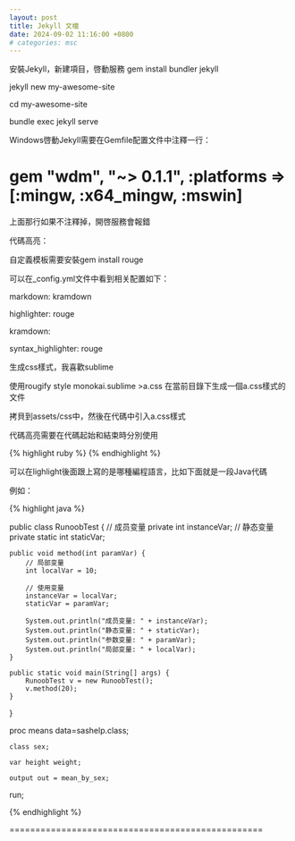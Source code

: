 ```yaml
---
layout: post
title: Jekyll 文檔
date: 2024-09-02 11:16:00 +0800
# categories: msc
---
```



安裝Jekyll，新建項目，啓動服務
  gem install bundler jekyll

  jekyll new my-awesome-site

  cd my-awesome-site

  bundle exec jekyll serve

Windows啓動Jekyll需要在Gemfile配置文件中注釋一行：

# gem "wdm", "~> 0.1.1", :platforms => [:mingw, :x64_mingw, :mswin]

上面那行如果不注釋掉，開啓服務會報錯

代碼高亮：

自定義模板需要安裝gem install rouge

可以在_config.yml文件中看到相关配置如下：

markdown: kramdown

highlighter: rouge

kramdown:

  syntax_highlighter: rouge

生成css樣式，我喜歡sublime

使用rougify style monokai.sublime >a.css 在當前目錄下生成一個a.css樣式的文件

拷貝到assets/css中，然後在代碼中引入a.css樣式

代碼高亮需要在代碼起始和結束時分別使用

{% highlight ruby %} {% endhighlight %}

可以在lighlight後面跟上寫的是哪種編程語言，比如下面就是一段Java代碼

例如：

{% highlight java %}

public class RunoobTest {
    // 成员变量
    private int instanceVar;
    // 静态变量
    private static int staticVar;
    
    public void method(int paramVar) {
        // 局部变量
        int localVar = 10;
        
        // 使用变量
        instanceVar = localVar;
        staticVar = paramVar;
        
        System.out.println("成员变量: " + instanceVar);
        System.out.println("静态变量: " + staticVar);
        System.out.println("参数变量: " + paramVar);
        System.out.println("局部变量: " + localVar);
    }
    
    public static void main(String[] args) {
        RunoobTest v = new RunoobTest();
        v.method(20);
    }
}

proc means data=sashelp.class;

    class sex;

    var height weight;

    output out = mean_by_sex;

  run;

 {% endhighlight %}
 

=================================================


 


